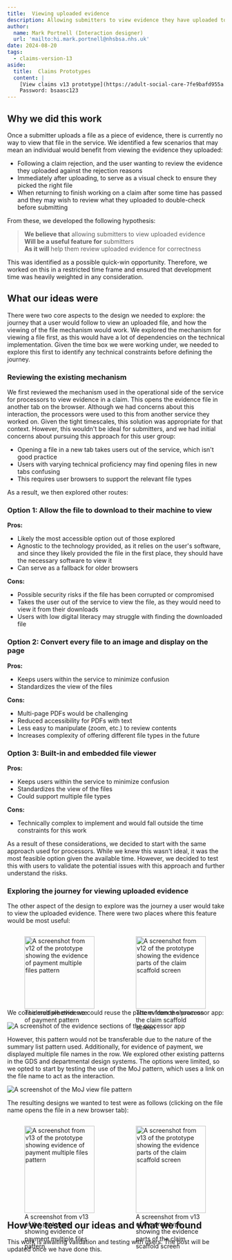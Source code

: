 ```yaml
---
title:  Viewing uploaded evidence
description: Allowing submitters to view evidence they have uploaded to the service.
author:
  name: Mark Portnell (Interaction designer)
  url: 'mailto:hi.mark.portnell@nhsbsa.nhs.uk'
date: 2024-08-20
tags:
  - claims-version-13
aside:
  title:  Claims Prototypes
  content: |
    [View claims v13 prototype](https://adult-social-care-7fe9bafd955a.herokuapp.com/claims/prototypes/design/v13/) 
    Password: bsaasc123
---
```


## Why we did this work

Once a submitter uploads a file as a piece of evidence, there is currently no way to view that file in the service. We identified a few scenarios that may mean an individual would benefit from viewing the evidence they uploaded:
- Following a claim rejection, and the user wanting to review the evidence they uploaded against the rejection reasons
- Immediately after uploading, to serve as a visual check to ensure they picked the right file
- When returning to finish working on a claim after some time has passed and they may wish to review what they uploaded to double-check before submitting

From these, we developed the following hypothesis:

> **We believe that** allowing submitters to view uploaded evidence  
> **Will be a useful feature for** submitters  
> **As it will** help them review uploaded evidence for correctness

This was identified as a possible quick-win opportunity. Therefore, we worked on this in a restricted time frame and ensured that development time was heavily weighted in any consideration.

## What our ideas were

There were two core aspects to the design we needed to explore: the journey that a user would follow to view an uploaded file, and how the viewing of the file mechanism would work. We explored the mechanism for viewing a file first, as this would have a lot of dependencies on the technical implementation. Given the time box we were working under, we needed to explore this first to identify any technical constraints before defining the journey.

### Reviewing the existing mechanism

We first reviewed the mechanism used in the operational side of the service for processors to view evidence in a claim. This opens the evidence file in another tab on the browser. Although we had concerns about this interaction, the processors were used to this from another service they worked on. Given the tight timescales, this solution was appropriate for that context. However, this wouldn't be ideal for submitters, and we had initial concerns about pursuing this approach for this user group:
- Opening a file in a new tab takes users out of the service, which isn't good practice
- Users with varying technical proficiency may find opening files in new tabs confusing
- This requires user browsers to support the relevant file types

As a result, we then explored other routes:

### Option 1: Allow the file to download to their machine to view
**Pros:**
- Likely the most accessible option out of those explored
- Agnostic to the technology provided, as it relies on the user's software, and since they likely provided the file in the first place, they should have the necessary software to view it
- Can serve as a fallback for older browsers

**Cons:**
- Possible security risks if the file has been corrupted or compromised
- Takes the user out of the service to view the file, as they would need to view it from their downloads
- Users with low digital literacy may struggle with finding the downloaded file

### Option 2: Convert every file to an image and display on the page
**Pros:**
- Keeps users within the service to minimize confusion
- Standardizes the view of the files

**Cons:**
- Multi-page PDFs would be challenging
- Reduced accessibility for PDFs with text
- Less easy to manipulate (zoom, etc.) to review contents
- Increases complexity of offering different file types in the future

### Option 3: Built-in and embedded file viewer
**Pros:**
- Keeps users within the service to minimize confusion
- Standardizes the view of the files
- Could support multiple file types

**Cons:**
- Technically complex to implement and would fall outside the time constraints for this work

As a result of these considerations, we decided to start with the same approach used for processors. While we knew this wasn't ideal, it was the most feasible option given the available time. However, we decided to test this with users to validate the potential issues with this approach and further understand the risks.

### Exploring the journey for viewing uploaded evidence

The other aspect of the design to explore was the journey a user would take to view the uploaded evidence. There were two places where this feature would be most useful:

<div style="display: flex; flex-wrap: wrap; gap: 1rem;">
  <div style="flex: 1; max-width: 48%;">
  <figure>
    <img src="multi-payment.png" alt="A screenshot from v12 of the prototype showing the evidence of payment multiple files pattern" style="width: 100%; height: auto;">
    <figcaption>The multiple evidence of payment pattern</figcaption>
  </figure>
  </div>
  <div style="flex: 1; max-width: 48%;">
  <figure>
    <img src="claim-evidence.png" alt="A screenshot from v12 of the prototype showing the evidence parts of the claim scaffold screen" style="width: 100%; height: auto;">
    <figcaption>The evidence shown on the claim scaffold screen</figcaption>
  </figure>
  </div>
</div>

We considered whether we could reuse the pattern from the processor app:

![A screenshot of the evidence sections of the processor app](processor-evidence.png "The evidence section when processing a claim")

However, this pattern would not be transferable due to the nature of the summary list pattern used. Additionally, for evidence of payment, we displayed multiple file names in the row. We explored other existing patterns in the GDS and departmental design systems. The options were limited, so we opted to start by testing the use of the MoJ pattern, which uses a link on the file name to act as the interaction.

![A screenshot of the MoJ view file pattern](moj-view-file.png "The MoJ pattern allows users to view the file by clicking on the file name")

The resulting designs we wanted to test were as follows (clicking on the file name opens the file in a new browser tab):

<div style="display: flex; flex-wrap: wrap; gap: 1rem;">
  <div style="flex: 1; max-width: 48%;">
  <figure>
    <img src="multi-payment-v13.png" alt="A screenshot from v13 of the prototype showing evidence of payment multiple files pattern" style="width: 100%; height: auto;">
    <figcaption>A screenshot from v13 of the prototype showing evidence of payment multiple files pattern</figcaption>
  </figure>
  </div>
  <div style="flex: 1; max-width: 48%;">
  <figure>
    <img src="claim-evidence-v13.png" alt="A screenshot from v13 of the prototype showing the evidence parts of the claim scaffold screen" style="width: 100%; height: auto;">
    <figcaption>A screenshot from v13 of the prototype showing the evidence parts of the claim scaffold screen</figcaption>
  </figure>
  </div>
</div>

## How we tested our ideas and what we found
This work is awaiting validation and testing with users. The post will be updated once we have done this.